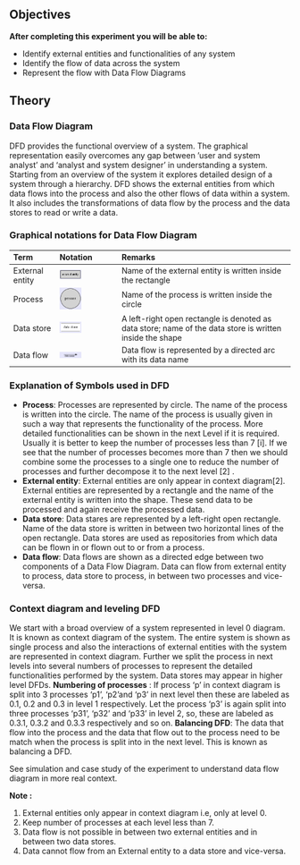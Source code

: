 ## Objectives

**After completing this experiment you will be able to:**

- Identify external entities and functionalities of any system
- Identify the flow of data across the system
- Represent the flow with Data Flow Diagrams
 

## Theory

### Data Flow Diagram

DFD provides the functional overview of a system. The graphical representation easily overcomes any gap between ’user and system analyst’ and ‘analyst and system designer’ in understanding a system. Starting from an overview of the system it explores detailed design of a system through a hierarchy. DFD shows the external entities from which data flows into the process and also the other flows of data within a system. It also includes the transformations of data flow by the process and the data stores to read or write a data.

### Graphical notations for Data Flow Diagram

Term | Notation | Remarks |
:--|:--|:--|
External entity | <img src="images/external_entity.png" width="40%"> |Name of the external entity is written inside the rectangle
Process| <img src="images/process.png" width="40%"> |Name of the process is written inside the circle
Data store| <img src="images/data_store.png" width="40%"> |A left-right open rectangle is denoted as data store; name of the data store is written inside the shape
Data flow| <img src="images/data_flow.png" width="40%"> |Data flow is represented by a directed arc with its data name



### Explanation of Symbols used in DFD
- **Process**: Processes are represented by circle. The name of the process is written into the circle. The name of the process is usually given in such a way that represents the functionality of the process. More detailed functionalities can be shown in the next Level if it is required. Usually it is better to keep the number of processes less than 7 [i]. If we see that the number of processes becomes more than 7 then we should combine some the processes to a single one to reduce the number of processes and further decompose it to the next level [2] .
- **External entity**: External entities are only appear in context diagram[2]. External entities are represented by a rectangle and the name of the external entity is written into the shape. These send data to be processed and again receive the processed data.
- **Data store**: Data stares are represented by a left-right open rectangle. Name of the data store is written in between two horizontal lines of the open rectangle. Data stores are used as repositories from which data can be flown in or flown out to or from a process.
- **Data flow**: Data flows are shown as a directed edge between two components of a Data Flow Diagram. Data can flow from external entity to process, data store to process, in between two processes and vice-versa.

### Context diagram and leveling DFD

We start with a broad overview of a system represented in level 0 diagram. It is known as context diagram of the system. The entire system is shown as single process and also the interactions of external entities with the system are represented in context diagram.
Further we split the process in next levels into several numbers of processes to represent the detailed functionalities performed by the system. Data stores may appear in higher level DFDs.
**Numbering of processes** : If process ‘p’ in context diagram is split into 3 processes ‘p1’, ‘p2’and ‘p3’ in next level then these are labeled as 0.1, 0.2 and 0.3 in level 1 respectively. Let the process ‘p3’ is again split into three processes ‘p31’, ‘p32’ and ‘p33’ in level 2, so, these are labeled as 0.3.1, 0.3.2 and 0.3.3 respectively and so on.
**Balancing DFD**: The data that flow into the process and the data that flow out to the process need to be match when the process is split into in the next level. This is known as balancing a DFD.

See simulation and case study of the experiment to understand data flow diagram in more real context.

**Note :**

1. External entities only appear in context diagram i.e, only at level 0.
2. Keep number of processes at each level less than 7.
3. Data flow is not possible in between two external entities and in between two data stores.
4. Data cannot flow from an External entity to a data store and vice-versa.


